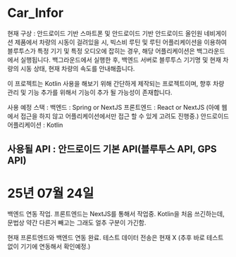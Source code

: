 # Car_Infor
현재 구상 : 
안드로이드 기반 스마트폰 및 안드로이드 기반 안드로이드 올인원 네비게이션 제품에서 차량의 시동이 걸려있을 시, 빅스비 루틴 및 루틴 어플리케이션을 이용하여
블루투스가 특정 기기 및 특정 오디오에 잡히는 경우, 해당 어플리케이션은 백그라운드에서 실행됩니다.
백그라운드에서 실행한 후, 백엔드 서버로 블루투스 기기명 및 현재 차량의 시동 상태, 현재 차량의 속도를 안내해줍니다.

이 프로젝트는 Kotlin 사용을 해보기 위해 간단하게 제작되는 프로젝트이며, 향후 차량 관리 및 기능 추가를 위해서 기능이 추가 될 가능성이 존재합니다.

사용 예정 스택 : 
백엔드 : Spring or NextJS
프론트엔드 : React or NextJS (아예 웹에서 접근을 하지 않고 어플리케이션에서만 접근 할 수 있게 고려도 진행중.)
안드로이드 어플리케이션 : Kotlin

사용될 API : 안드로이드 기본 API(블루투스 API, GPS API)
---

# 25년 07월 24일
백엔드 연동 작업.
프론트엔드는 NextJS를 통해서 작업중.
Kotlin을 처음 쓰긴하는데, 문법상 약간 다른거 빼고는 그래도 얼추 구분이 가긴함.

현재 프론트엔드와 백엔드 연동 완료. 
테스트 데이터 전송은 현재 X (추후 바로 테스트 없이 기기에 연동해서 확인예정.)




